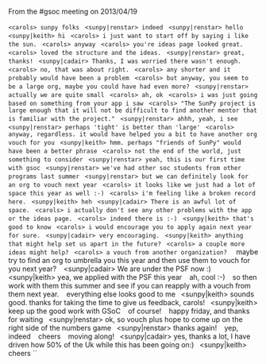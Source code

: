 From the #gsoc meeting on 2013/04/19

``<carols> sunpy folks ``
``<sunpy|renstar> indeed ``
``<sunpy|renstar> hello ``
``<sunpy|keith> hi ``
``<carols> i just want to start off by saying i like the sun. ``
``<carols> anyway ``
``<carols> you're ideas page looked great.``
``<carols> loved the structure and the ideas. ``
``<sunpy|renstar> great, thanks! ``
``<sunpy|cadair> Thanks, I was worried there wasn't enough. ``
``<carols> no, that was about right. ``
``<carols> any shorter and it probably would have been a problem ``
``<carols> but anyway, you seem to be a large org, maybe you could have had even more? ``
``<sunpy|renstar> actually we are quite small ``
``<carols> ah, ok ``
``<carols> i was just going based on something from your app i saw ``
``<carols> "The SunPy project is large enough that it will not be difficult to find another mentor that is familiar with the project." ``
``<sunpy|renstar> ahhh, yeah, i see ``
``<sunpy|renstar> perhaps 'tight' is better than 'large' ``
``<carols> anyway, regardless. it would have helped you a bit to have another org vouch for you ``
``<sunpy|keith> hmm. perhaps "friends of SunPy" would have been a better phrase ``
``<carols> not the end of the world, just something to consider ``
``<sunpy|renstar> yeah, this is our first time with gsoc ``
``<sunpy|renstar> we've had other soc students from other programs last summer ``
``<sunpy|renstar> but we can definitely look for an org to vouch next year ``
``<carols> it looks like we just had a lot of space this year as well :-) ``
``<carols> i'm feeling like a broken record here. ``
``<sunpy|keith> heh ``
``<sunpy|cadair> There is an awful lot of space. ``
``<carols> i actually don't see any other problems with the app or the ideas page. ``
``<carols> indeed there is :-) ``
``<sunpy|keith> that's good to know ``
``<carols> i would encourage you to apply again next year for sure. ``
``<sunpy|cadair> very encouraging. ``
``<sunpy|keith> anything that might help set us apart in the future? ``
``<carols> a couple more ideas might help? ``
``<carols> a vouch from another organization? 
``<carols> maybe try to find an org to umbrella you this year and then use them to vouch for you next year?`` 
``<sunpy|cadair> We are under the PSF now :) ``
``<sunpy|keith> yea, we applied with the PSF this year ``
``<carols> ah, cool :-) ``
``<carols> so then work with them this summer and see if you can reapply with a vouch from them next year. ``
``<carols> everything else looks good to me ``
``<sunpy|keith> sounds good. thanks for taking the time to give us feedback, carols! ``
``<sunpy|keith> keep up the good work with GSoC ``
``<carols> of course! ``
``<carols> happy friday, and thanks for waiting ``
``<sunpy|renstar> ok, so vouch plus hope to come up on the right side of the numbers game ``
``<sunpy|renstar> thanks again! ``
``<carols> yep, indeed ``
``<carols> cheers ``
``<carols> moving along! ``
``<sunpy|cadair> yes, thanks a lot, I have driven how 50% of the Uk while this has been going on:) ``
``<sunpy|keith> cheers ``